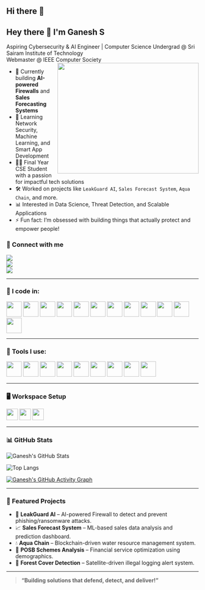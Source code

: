 ## Hi there 👋

## Hey there 👋 I'm Ganesh S

Aspiring Cybersecurity & AI Engineer | Computer Science Undergrad @ Sri Sairam Institute of Technology  
Webmaster @ IEEE Computer Society  
<img align="right" width="370" height="290" src="https://i.pinimg.com/originals/47/f0/34/47f0342cec72b800463bf003eac1257e.gif">

- 🔭 Currently building **AI-powered Firewalls** and **Sales Forecasting Systems**
- 🌱 Learning Network Security, Machine Learning, and Smart App Development
- 👨‍💻 Final Year CSE Student with a passion for impactful tech solutions
- 🛠️ Worked on projects like `LeakGuard AI`, `Sales Forecast System`, `Aqua Chain`, and more.
- 📊 Interested in Data Science, Threat Detection, and Scalable Applications
- ⚡ Fun fact: I’m obsessed with building things that actually protect and empower people!

### 🔗 Connect with me  
[<img src="https://img.shields.io/badge/LinkedIn-0077B5?style=for-the-badge&logo=linkedin&logoColor=white" />](https://www.linkedin.com/in/your-link)  
[<img src="https://img.shields.io/badge/GitHub-000000?style=for-the-badge&logo=github&logoColor=white"/>](https://github.com/your-github)  
[<img src="https://img.shields.io/badge/IEEE-CS-blue?style=for-the-badge&logo=ieee&logoColor=white"/>](https://www.ieee.org/)

---

### 🧠 I code in:
<img height="40" src="https://img.icons8.com/color/48/python.png"/> <img height="40" src="https://img.icons8.com/color/48/c-programming.png"/> <img height="40" src="https://img.icons8.com/color/48/c-plus-plus-logo.png"/> <img height="40" src="https://img.icons8.com/color/48/java-coffee-cup-logo.png"/> <img height="40" src="https://img.icons8.com/color/48/javascript.png"/> <img height="40" src="https://img.icons8.com/color/48/html-5.png"/> <img height="40" src="https://img.icons8.com/color/48/css3.png"/> <img height="40" src="https://img.icons8.com/color/48/mysql-logo.png"/> <img height="40" src="https://img.icons8.com/color/48/nodejs.png"/> <img height="40" src="https://img.icons8.com/color/48/react-native.png"/> <img height="40" src="https://img.icons8.com/color/48/firebase.png"/> <img height="40" src="https://img.icons8.com/color/48/mongodb.png"/>

---

### 🧰 Tools I use:
<img height="40" src="https://img.icons8.com/color/48/visual-studio-code-2019.png"/> <img height="40" src="https://img.icons8.com/color/48/pycharm.png"/> <img height="40" src="https://img.icons8.com/color/48/git.png"/> <img height="40" src="https://img.icons8.com/dusk/64/anaconda.png"/> <img height="40" src="https://img.icons8.com/color/48/figma--v1.png"/> <img height="40" src="https://img.icons8.com/doodle/48/adobe-photoshop.png"/> <img height="40" src="https://img.icons8.com/color/48/notion--v1.png"/> <img height="40" src="https://img.icons8.com/color/48/netlify.png"/> <img height="40" src="https://img.icons8.com/color/48/vercel.png"/>

---

### 🖥️ Workspace Setup
<img height="30" src="https://img.shields.io/badge/Windows-11-%230078D6?style=for-the-badge&logo=windows&logoColor=white"/>  
<img height="30" src="https://img.shields.io/badge/AMD-Ryzen_5_4600H-ED1C24?style=for-the-badge&logo=amd&logoColor=white"/>  
<img height="30" src="https://img.shields.io/badge/NVIDIA-GTX_1650-76B900?style=for-the-badge&logo=nvidia&logoColor=white"/>  

---

### 📊 GitHub Stats

![Ganesh's GitHub Stats](https://github-readme-stats.vercel.app/api?username=your-github&show_icons=true&theme=react&hide=issues,contribs)

![Top Langs](https://github-readme-stats.vercel.app/api/top-langs/?username=your-github&layout=compact&theme=react)

[![Ganesh's GitHub Activity Graph](https://github-readme-activity-graph.vercel.app/graph?username=your-github&bg_color=000000&color=ffffff&line=51f565&point=ffffff&area=true&hide_border=true)](https://github.com/ashutosh00710/github-readme-activity-graph)

---

### 🚀 Featured Projects

- 🔐 **LeakGuard AI** – AI-powered Firewall to detect and prevent phishing/ransomware attacks.  
- 📈 **Sales Forecast System** – ML-based sales data analysis and prediction dashboard.  
- 💧 **Aqua Chain** – Blockchain-driven water resource management system.  
- 📮 **POSB Schemes Analysis** – Financial service optimization using demographics.  
- 🌳 **Forest Cover Detection** – Satellite-driven illegal logging alert system.  

---

> **“Building solutions that defend, detect, and deliver!”**



<!--
**Ganesh030106/Ganesh030106** is a ✨ _special_ ✨ repository because its `README.md` (this file) appears on your GitHub profile.

Here are some ideas to get you started:

- 🔭 I’m currently working on ...
- 🌱 I’m currently learning ...
- 👯 I’m looking to collaborate on ...
- 🤔 I’m looking for help with ...
- 💬 Ask me about ...
- 📫 How to reach me: ...
- 😄 Pronouns: ...
- ⚡ Fun fact: ...
-->
